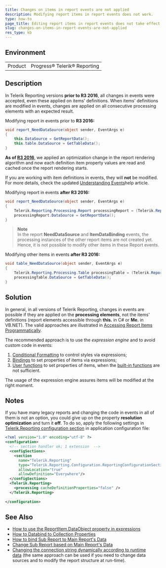 ```yaml
---
title: Changes on items in report events are not applied
description: Modifying report items in report events does not work.
type: how-to
page_title: Editing report items in report events does not take effect
slug: changes-on-items-in-report-events-are-not-applied
res_type: kb
---
```


## Environment
<table>
	<tr>
		<td>Product</td>
		<td>Progress® Telerik® Reporting</td>
	</tr>
</table>


## Description 

In Telerik Reporting versions **prior to R3 2016**, all changes in events were accepted, even these applied on items' definitions. When items' definitions are modified in events, changes are applied on all consecutive processing elements with an expected result.  
  
Modifying report in events prior to **R3 2016:**  

```cs
void report_NeedDataSource(object sender, EventArgs e)
{
    this.DataSource = GetReportData();
    this.table.DataSource = GetTableData();
}
```
  
**As of [R3 2016](../upgrade-path-2016-r3#api-breaking-changes)**, we applied an optimization change in the report rendering algorithm and now each definition item property values are read and cached once the report rendering starts.   

If you are working with item definitions in events, they will **not** be modified. For more details, check the updated [Understanding Events](../understanding-events)help article.

Modifying report in events **after R3 2016:**  

```cs
void report_NeedDataSource(object sender, EventArgs e)
{
    Telerik.Reporting.Processing.Report processingReport = (Telerik.Reporting.Processing.Report)sender;
    processingReport.DataSource = GetReportData();
}
```

  
> **Note**
> <br/>
> In the report **NeedDataSource** and **ItemDataBinding** events, the processing instances of the other report items are not created yet. Hence, it is not possible to modify other items in these Report events.  
 
Modifying other items in events **after R3 2016:**  

```cs
void table_NeedDataSource(object sender, EventArgs e)
{
    Telerik.Reporting.Processing.Table processingTable = (Telerik.Reporting.Processing.Table)sender;
    processingTable.DataSource = GetTableData();
}
```

## Solution

In general, in all versions of Telerik Reporting, changes in events are possible if they are applied on the **processing elements**, not the items' definitions (report elements accessible through **this.** in C# or **Me.** in VB.NET). The valid approaches are illustrated in [Accessing Report Items Programmatically](../faq-accessing-items).  
  
The recommended approach is to use the *expression engine* and to avoid custom code in events:  

1. [Conditional Formatting](../styling-conditional-formatting) to control styles via expressions;
2. [Bindings](../expressions-bindings) to set properties of items via expressions;
3. [User functions](../expressions-user-functions) to set properties of items, when the [built-in functions](../expressions-reference) are not sufficient.

The usage of the expression engine assures items will be modified at the right moment.  
 
## Notes

If you have many legacy reports and changing the code in events in all of them is not an option, you could give up on the property **resolution optimization** and turn it **off**. To do so, apply the following settings in [Telerik.Reporting configuration section](../configuring-telerik-reporting#telerik-reporting-configuration-section) in application configuration file:  

```xml
<?xml version="1.0" encoding="utf-8" ?>
<configuration>
  <!-- section handler ok; 1 extension  -->
  <configSections>
    <section
      name="Telerik.Reporting"
      type="Telerik.Reporting.Configuration.ReportingConfigurationSection, Telerik.Reporting.Configuration, Culture=neutral, PublicKeyToken=a9d7983dfcc261be"
      allowLocation="true"
      allowDefinition="Everywhere"/>
  </configSections>
  <Telerik.Reporting>
    <processing cacheDefinitionProperties="false" />
  </Telerik.Reporting>
   
</configuration>
```

## See Also

- [How to use the ReportItem.DataObject property in expressions](../data-items-how-to-use-data-object)
- [How to Databind to Collection Properties](./how-to-databind-to-collection-properties)
- [How to bind Sub Report to Main Report's Data](./how-to-bind-sub-report-to-main-report-s-data)
- [Change Sub Report based on Main Report's Data](./change-sub-report-based-on-main-report-s-data)
- [Changing the connection string dynamically according to runtime data](./changing-the-connection-string-dynamically-according-to-runtime-data) (the same approach can be used if you need to change data sources and to modify the report structure at run-time).
